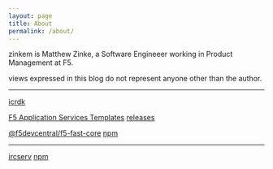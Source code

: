 ```yaml
---
layout: page
title: About
permalink: /about/
---
```


zinkem is Matthew Zinke, a Software Engineeer working in Product Management at F5.

views expressed in this blog do not represent anyone other than the author.

---------

[icrdk](https://github.com/f5devcentral/f5-icontrollx-dev-kit/)

[F5 Application Services Templates](https://github.com/f5devcentral/f5-appsvcs-templates)
[releases](https://github.com/f5devcentral/f5-appsvcs-templates/releases)

[@f5devcentral/f5-fast-core](https://github.com/f5devcentral/f5-fast-core)
[npm](https://www.npmjs.com/package/@f5devcentral/f5-fast-core)

----------

[ircserv](https://github.com/zinkem/ircserv)
[npm](https://www.npmjs.com/package/ircserv)
